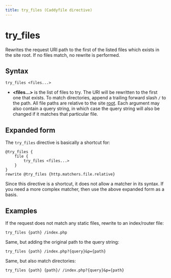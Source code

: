 ```yaml
---
title: try_files (Caddyfile directive)
---
```


# try_files

Rewrites the request URI path to the first of the listed files which exists in the site root. If no files match, no rewrite is performed.


## Syntax

```
try_files <files...>
```

- **<files...>** is the list of files to try. The URI will be rewritten to the first one that exists. To match directories, append a trailing forward slash `/` to the path. All file paths are relative to the site [root](/docs/caddyfile/directives/root). Each argument may also contain a query string, in which case the query string will also be changed if it matches that particular file.


## Expanded form

The `try_files` directive is basically a shortcut for:

```
@try_files {
	file {
		try_files <files...>
	}
}
rewrite @try_files {http.matchers.file.relative}
```

Since this directive is a shortcut, it does not allow a matcher in its syntax. If you need a more complex matcher, then use the above expanded form as a basis.


## Examples

If the request does not match any static files, rewrite to an index/router file:

```
try_files {path} /index.php
```

Same, but adding the original path to the query string:

```
try_files {path} /index.php?{query}&p={path}
```

Same, but also match directories:

```
try_files {path} {path}/ /index.php?{query}&p={path}
```
